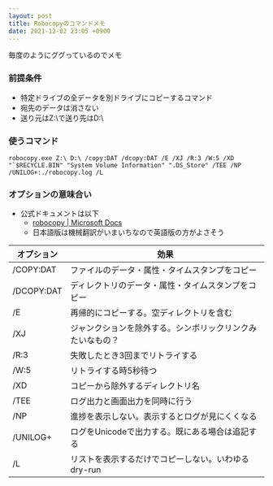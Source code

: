 ```yaml
---
layout: post
title: Robocopyのコマンドメモ
date: 2021-12-02 23:05 +0900
---
```

毎度のようにググっているのでメモ

### 前提条件
* 特定ドライブの全データを別ドライブにコピーするコマンド
* 宛先のデータは消さない
* 送り元はZ:\で送り先はD:\

### 使うコマンド
```
robocopy.exe Z:\ D:\ /copy:DAT /dcopy:DAT /E /XJ /R:3 /W:5 /XD "`$RECYCLE.BIN" "System Volume Information" ".DS_Store" /TEE /NP /UNILOG+:./robocopy.log /L
```
### オプションの意味合い

* 公式ドキュメントは以下
    * [robocopy \| Microsoft Docs](https://docs.microsoft.com/en-us/windows-server/administration/windows-commands/robocopy)
    * 日本語版は機械翻訳がいまいちなので英語版の方がよさそう

| オプション | 効果 |
| ----- | ----- |
| /COPY:DAT | ファイルのデータ・属性・タイムスタンプをコピー |
| /DCOPY:DAT | ディレクトリのデータ・属性・タイムスタンプをコピー |
| /E | 再帰的にコピーする。空ディレクトリを含む |
| /XJ | ジャンクションを除外する。シンボリックリンクみたいなもの？ |
| /R:3 | 失敗したとき3回までリトライする |
| /W:5 | リトライする時5秒待つ |
| /XD | コピーから除外するディレクトリ名 |
| /TEE | ログ出力と画面出力を同時に行う |
| /NP | 進捗を表示しない。表示するとログが見にくくなる |
| /UNILOG+ | ログをUnicodeで出力する。既にある場合は追記する |
| /L | リストを表示するだけでコピーしない。いわゆるdry-run |
